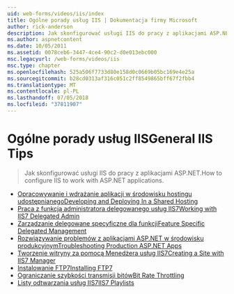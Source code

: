 ```yaml
---
uid: web-forms/videos/iis/index
title: Ogólne porady usług IIS | Dokumentacja firmy Microsoft
author: rick-anderson
description: Jak skonfigurować usługi IIS do pracy z aplikacjami ASP.NET.
ms.author: aspnetcontent
ms.date: 10/05/2011
ms.assetid: 0078ceb6-3447-4ce4-90c2-d0e013ebc000
msc.legacyurl: /web-forms/videos/iis
msc.type: chapter
ms.openlocfilehash: 525a506f7733d80e158d0c0669b05bc169e4e25a
ms.sourcegitcommit: b28cd0313af316c051c2ff8549865bff67f2fbb4
ms.translationtype: MT
ms.contentlocale: pl-PL
ms.lasthandoff: 07/05/2018
ms.locfileid: "37811907"
---
```

<a name="general-iis-tips"></a><span data-ttu-id="b4d56-103">Ogólne porady usług IIS</span><span class="sxs-lookup"><span data-stu-id="b4d56-103">General IIS Tips</span></span>
====================
> <span data-ttu-id="b4d56-104">Jak skonfigurować usługi IIS do pracy z aplikacjami ASP.NET.</span><span class="sxs-lookup"><span data-stu-id="b4d56-104">How to configure IIS to work with ASP.NET applications.</span></span>


- [<span data-ttu-id="b4d56-105">Opracowywanie i wdrażanie aplikacji w środowisku hostingu udostępnianego</span><span class="sxs-lookup"><span data-stu-id="b4d56-105">Developing and Deploying In a Shared Hosting</span></span>](developing-and-deploying-in-a-shared-hosting.md)
- [<span data-ttu-id="b4d56-106">Praca z funkcją administratora delegowanego usług IIS7</span><span class="sxs-lookup"><span data-stu-id="b4d56-106">Working with IIS7 Delegated Admin</span></span>](working-with-iis7-deligated-admin.md)
- [<span data-ttu-id="b4d56-107">Zarządzanie delegowane specyficzne dla funkcji</span><span class="sxs-lookup"><span data-stu-id="b4d56-107">Feature Specific Delegated Management</span></span>](feature-specific-delegated-management.md)
- [<span data-ttu-id="b4d56-108">Rozwiązywanie problemów z aplikacjami ASP.NET w środowisku produkcyjnym</span><span class="sxs-lookup"><span data-stu-id="b4d56-108">Troubleshooting Production ASP.NET Apps</span></span>](troubleshooting-production-aspnet-apps.md)
- [<span data-ttu-id="b4d56-109">Tworzenie witryny za pomocą Menedżera usług IIS7</span><span class="sxs-lookup"><span data-stu-id="b4d56-109">Creating a Site with IIS7 Manager</span></span>](creating-a-site-with-iis7-manager.md)
- [<span data-ttu-id="b4d56-110">Instalowanie FTP7</span><span class="sxs-lookup"><span data-stu-id="b4d56-110">Installing FTP7</span></span>](installing-ftp7.md)
- [<span data-ttu-id="b4d56-111">Ograniczanie szybkości transmisji bitów</span><span class="sxs-lookup"><span data-stu-id="b4d56-111">Bit Rate Throttling</span></span>](bit-rate-throttling.md)
- [<span data-ttu-id="b4d56-112">Listy odtwarzania usług IIS7</span><span class="sxs-lookup"><span data-stu-id="b4d56-112">IIS7 Playlists</span></span>](iis7-playlists.md)
